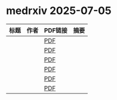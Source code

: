 # medrxiv 2025-07-05

| 标题 | 作者 | PDF链接 |  摘要 |
|------|------|--------|------|
|  |  | [PDF](https://doi.org/10.1101/2025.05.07.25327140) |  |
|  |  | [PDF](https://doi.org/10.1101/2025.06.13.25329552) |  |
|  |  | [PDF](https://doi.org/10.1101/2025.04.30.25326725) |  |
|  |  | [PDF](https://doi.org/10.1101/2025.07.02.25330781) |  |
|  |  | [PDF](https://doi.org/10.1101/2025.04.03.25325159) |  |
|  |  | [PDF](https://doi.org/10.1101/2025.02.22.25322720) |  |
